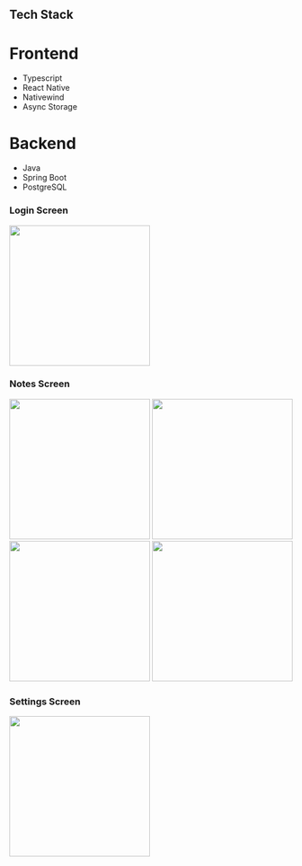 ## Tech Stack
  # Frontend
  - Typescript
  - React Native
  - Nativewind
  - Async Storage

 # Backend
 - Java
 - Spring Boot
 - PostgreSQL
   
   
### Login Screen
<img src="https://github.com/user-attachments/assets/c3cefb01-e84c-41e2-b825-4b677dd7b107" width="250" />

### Notes Screen
<img src="https://github.com/user-attachments/assets/3104a658-fbcd-415f-9b16-c6841b0f9468" width="250" />
<img src="https://github.com/user-attachments/assets/3235b855-659e-4f52-b1eb-047caefdddb1" width="250" />
<img src="https://github.com/user-attachments/assets/fafd2e00-7803-4c2a-a968-52b104fc2730" width="250" />
<img src="https://github.com/user-attachments/assets/2f044326-8b4a-4933-b795-ea82b7fbeaae" width="250" />

### Settings Screen
<img src="https://github.com/user-attachments/assets/68e3cd01-f11f-47aa-904b-d014ba2c76aa" width="250" />
